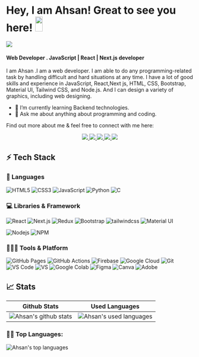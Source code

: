 
# Hey, I am Ahsan! Great to see you here! <img src="https://i.ibb.co/TqQSq2q/wave.gif" width="20px" height="40px">

<img src="https://i.ibb.co/SXXjpL4/header.png">

#### Web Developer . JavaScript | React | Next.js developer
 
I am Ahsan .I am a web developer.   I am able to do any programming-related task by handling difficult and hard situations at any time. I have a lot of good skills and experience in JavaScript, React,Next js, HTML, CSS, Bootstrap, Material UI, Tailwind CSS, and Node.js.
And I can design a variety of graphics, including web designing.

- 🌱 I’m currently learning Backend technologies.
- 💬 Ask me about anything about programming and coding. 


Find out more about me & feel free to connect with me here:

<p align="center">
	<a href="https://www.linkedin.com/in/ah1871/">
		<img src="https://img.shields.io/badge/LinkedIn-0077B5?style=for-the-badge&logo=linkedin&logoColor=white" />
	</a>
	<a href="https://twitter.com/AhsanUl06147007">
		<img src="https://img.shields.io/badge/Twitter-1DA1F2?style=for-the-badge&logo=twitter&logoColor=white" />
	</a>
	 
  <a href="https://ahsan-ullah.web.app/">
		<img src="https://img.shields.io/badge/portfolio-1AA260?style=for-the-badge&logo=About.me&logoColor=white" />
	</a>
  <a href="mailto:https://github.com/Ahsan-Ullah1871">
		<img src="https://img.shields.io/badge/Gmail-D14836?style=for-the-badge&logo=gmail&logoColor=white" />
	</a>
   <a href="https://stackoverflow.com/users/14908654/ahsan-ullah">
		<img src="https://img.shields.io/badge/Stackoverflow-f48024?style=for-the-badge&logo=stackoverflow&logoColor=white" />
	</a>
</p>

 
 

## ⚡ Tech Stack

### 🚀 Languages
![HTML5](https://img.shields.io/badge/HTML5-E34F26?style=for-the-badge&logo=html5&logoColor=white)
![CSS3](https://img.shields.io/badge/CSS3-1572B6?style=for-the-badge&logo=css3&logoColor=white)
![JavaScript](https://img.shields.io/badge/JavaScript-323330?style=for-the-badge&logo=javascript&logoColor=F7DF1E)
![Python](https://img.shields.io/badge/Python-FFD43B?style=for-the-badge&logo=python&logoColor=306998)
![C](https://img.shields.io/badge/C-00599C?style=for-the-badge&logo=c&logoColor=white)
 
### 💻 Libraries & Framework

![React](https://img.shields.io/badge/React-20232A?style=for-the-badge&logo=react&logoColor=61DAFB)
![Next.js](https://img.shields.io/badge/Next%20js-4e5563?style=for-the-badge&logo=tailwindcss&logoColor=white)
![Redux](https://img.shields.io/badge/Redux-764abc?style=for-the-badge&logo=redux&logoColor=white)
![Bootstrap](https://img.shields.io/badge/Bootstrap-563D7C?style=for-the-badge&logo=bootstrap&logoColor=white)
![tailwindcss](https://img.shields.io/badge/tailwindcss-06b6d4?style=for-the-badge&logo=tailwindcss&logoColor=white)
![Material UI](https://img.shields.io/badge/Material--UI-0081CB?style=for-the-badge&logo=material-ui&logoColor=white)

![Nodejs](https://img.shields.io/badge/Node.js-339933?style=for-the-badge&logo=nodedotjs&logoColor=white)
![NPM](https://img.shields.io/badge/npm-CB3837?style=for-the-badge&logo=npm&logoColor=white)
  
### 🧑🏻‍💻 Tools & Platform

![GitHub Pages](https://img.shields.io/badge/GitHub_Pages-100000?style=for-the-badge&logo=github&logoColor=white)
![GitHub Actions](https://img.shields.io/badge/GitHub_Actions-2088FF?style=for-the-badge&logo=github-actions&logoColor=white)
![Firebase](https://img.shields.io/badge/Firebase-ffcb2b?style=for-the-badge&logo=firebase&logoColor=white)
![Google Cloud](https://img.shields.io/badge/Google_Cloud-4285F4?style=for-the-badge&logo=google-cloud&logoColor=white)
![Git](https://img.shields.io/badge/Git-F05032?style=for-the-badge&logo=git&logoColor=white)
![VS Code](https://img.shields.io/badge/Visual_Studio_Code-0078D4?style=for-the-badge&logo=visual%20studio%20code&logoColor=white)
![VS](https://img.shields.io/badge/Visual_Studio-5C2D91?style=for-the-badge&logo=visual%20studio&logoColor=white)
![Google Colab](https://img.shields.io/badge/Colab-F9AB00?style=for-the-badge&logo=googlecolab&color=525252)
![Figma](https://img.shields.io/badge/Figma-F24E1E?style=for-the-badge&logo=figma&logoColor=white)
![Canva](https://img.shields.io/badge/Canva-%2300C4CC.svg?&style=for-the-badge&logo=Canva&logoColor=white)
![Adobe](https://img.shields.io/badge/Adobe-fa0f00?style=for-the-badge&logo=firebase&logoColor=white)


## 📈 Stats

| Github Stats | Used Languages |
| --- | --- |
| ![Ahsan's github stats](https://github-readme-stats.vercel.app/api?username=Ahsan-Ullah1871&show_icons=true&title_color=f6c32c&icon_color=f6c32c&text_color=9f9f9f&bg_color=151515&count_private=true) | ![Ahsan's used languages](https://github-readme-stats.vercel.app/api/top-langs/?username=Ahsan-Ullah1871&show_icons=true&title_color=f6c32c&icon_color=f6c32c&text_color=9f9f9f&bg_color=151515&count_private=true&layout=compact) |




 <!--   Top Languages Using -->
### 👨‍💻 Top Languages:
![Ahsan's top languages](https://github-profile-summary-cards.vercel.app/api/cards/most-commit-language?username=Ahsan-Ullah1871&theme=nord_dark&count_private=true)
  



   
  
   
  
   
  
   
  
   






